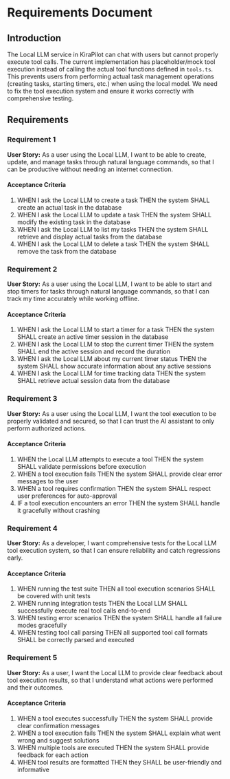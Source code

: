# Requirements Document

## Introduction

The Local LLM service in KiraPilot can chat with users but cannot properly execute tool calls. The current implementation has placeholder/mock tool execution instead of calling the actual tool functions defined in `tools.ts`. This prevents users from performing actual task management operations (creating tasks, starting timers, etc.) when using the local model. We need to fix the tool execution system and ensure it works correctly with comprehensive testing.

## Requirements

### Requirement 1

**User Story:** As a user using the Local LLM, I want to be able to create, update, and manage tasks through natural language commands, so that I can be productive without needing an internet connection.

#### Acceptance Criteria

1. WHEN I ask the Local LLM to create a task THEN the system SHALL create an actual task in the database
2. WHEN I ask the Local LLM to update a task THEN the system SHALL modify the existing task in the database
3. WHEN I ask the Local LLM to list my tasks THEN the system SHALL retrieve and display actual tasks from the database
4. WHEN I ask the Local LLM to delete a task THEN the system SHALL remove the task from the database

### Requirement 2

**User Story:** As a user using the Local LLM, I want to be able to start and stop timers for tasks through natural language commands, so that I can track my time accurately while working offline.

#### Acceptance Criteria

1. WHEN I ask the Local LLM to start a timer for a task THEN the system SHALL create an active timer session in the database
2. WHEN I ask the Local LLM to stop the current timer THEN the system SHALL end the active session and record the duration
3. WHEN I ask the Local LLM about my current timer status THEN the system SHALL show accurate information about any active sessions
4. WHEN I ask the Local LLM for time tracking data THEN the system SHALL retrieve actual session data from the database

### Requirement 3

**User Story:** As a user using the Local LLM, I want the tool execution to be properly validated and secured, so that I can trust the AI assistant to only perform authorized actions.

#### Acceptance Criteria

1. WHEN the Local LLM attempts to execute a tool THEN the system SHALL validate permissions before execution
2. WHEN a tool execution fails THEN the system SHALL provide clear error messages to the user
3. WHEN a tool requires confirmation THEN the system SHALL respect user preferences for auto-approval
4. IF a tool execution encounters an error THEN the system SHALL handle it gracefully without crashing

### Requirement 4

**User Story:** As a developer, I want comprehensive tests for the Local LLM tool execution system, so that I can ensure reliability and catch regressions early.

#### Acceptance Criteria

1. WHEN running the test suite THEN all tool execution scenarios SHALL be covered with unit tests
2. WHEN running integration tests THEN the Local LLM SHALL successfully execute real tool calls end-to-end
3. WHEN testing error scenarios THEN the system SHALL handle all failure modes gracefully
4. WHEN testing tool call parsing THEN all supported tool call formats SHALL be correctly parsed and executed

### Requirement 5

**User Story:** As a user, I want the Local LLM to provide clear feedback about tool execution results, so that I understand what actions were performed and their outcomes.

#### Acceptance Criteria

1. WHEN a tool executes successfully THEN the system SHALL provide clear confirmation messages
2. WHEN a tool execution fails THEN the system SHALL explain what went wrong and suggest solutions
3. WHEN multiple tools are executed THEN the system SHALL provide feedback for each action
4. WHEN tool results are formatted THEN they SHALL be user-friendly and informative
